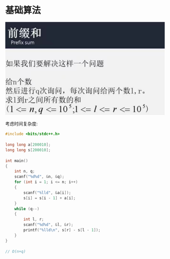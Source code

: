 # 基础算法

![image-20230130102503378](.\md_img\image-20230130102503378.png)

考虑时间复杂度:

```cpp
#include <bits/stdc++.h>

long long a[200010];
long long s[200010];

int main()
{
    int n, q;
    scanf("%d%d", &n, &q);
    for (int i = 1; i <= n; i++)
    {
        scanf("%lld", &a[i]);
        s[i] = s[i - 1] + a[i];
    }
    while (q--)
    {
        int l, r;
        scanf("%d%d", &l, &r);
        printf("%lld\n", s[r] - s[l - 1]);
    }
}

// O(n+q)
```
